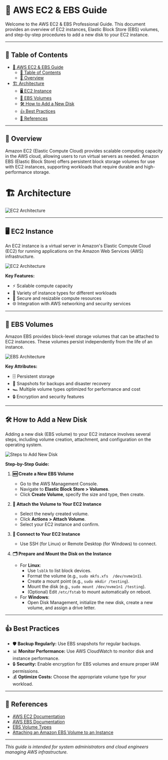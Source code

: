 # 🚀 AWS EC2 & EBS Guide

Welcome to the AWS EC2 & EBS Professional Guide. This document provides an overview of EC2 instances, Elastic Block Store (EBS) volumes, and step-by-step procedures to add a new disk to your EC2 instance.

---

## 📑 Table of Contents

- [🚀 AWS EC2 \& EBS Guide](#-aws-ec2--ebs-guide)
  - [📑 Table of Contents](#-table-of-contents)
  - [📝 Overview](#-overview)
- [🏗️ Architecture](#️-architecture)
  - [🖥️ EC2 Instance](#️-ec2-instance)
  - [💾 EBS Volumes](#-ebs-volumes)
  - [🛠️ How to Add a New Disk](#️-how-to-add-a-new-disk)
  - [👍 Best Practices](#-best-practices)
  - [🔗 References](#-references)

---

## 📝 Overview

Amazon EC2 (Elastic Compute Cloud) provides scalable computing capacity in the AWS cloud, allowing users to run virtual servers as needed. Amazon EBS (Elastic Block Store) offers persistent block storage volumes for use with EC2 instances, supporting workloads that require durable and high-performance storage.

# 🏗️ Architecture
![EC2 Architecture](./assets/Architecture.png)

---

## 🖥️ EC2 Instance

An EC2 instance is a virtual server in Amazon's Elastic Compute Cloud (EC2) for running applications on the Amazon Web Services (AWS) infrastructure.

![EC2 Architecture](./assets/EC2-Instance.png)

**Key Features:**
- ⚡ Scalable compute capacity
- 🧩 Variety of instance types for different workloads
- 🔐 Secure and resizable compute resources
- 🌐 Integration with AWS networking and security services

---

## 💾 EBS Volumes

Amazon EBS provides block-level storage volumes that can be attached to EC2 instances. These volumes persist independently from the life of an instance.

![EBS Architecture](./assets/Volumes.png)

**Key Attributes:**
- 🗄️ Persistent storage
- 📸 Snapshots for backups and disaster recovery
- 🏎️ Multiple volume types optimized for performance and cost
- 🔒 Encryption and security features

---

## 🛠️ How to Add a New Disk

Adding a new disk (EBS volume) to your EC2 instance involves several steps, including volume creation, attachment, and configuration on the operating system.

![Steps to Add New Disk](./assets/Steps-to-add-New-Disk.png)

**Step-by-Step Guide:**

1. **🆕 Create a New EBS Volume**
    - Go to the AWS Management Console.
    - Navigate to **Elastic Block Store > Volumes**.
    - Click **Create Volume**, specify the size and type, then create.

2. **🔗 Attach the Volume to Your EC2 Instance**
    - Select the newly created volume.
    - Click **Actions > Attach Volume**.
    - Select your EC2 instance and confirm.

3. **🔌 Connect to Your EC2 Instance**
    - Use SSH (for Linux) or Remote Desktop (for Windows) to connect.

4. **🗂️ Prepare and Mount the Disk on the Instance**
    - For **Linux**:
        - Use `lsblk` to list block devices.
        - Format the volume (e.g., `sudo mkfs.xfs  /dev/nvme1n1`).
        - Create a mount point (e.g., `sudo mkdir /testing`).
        - Mount the disk (e.g., `sudo mount /dev/nvme1n1 /testing`).
        - (Optional) Edit `/etc/fstab` to mount automatically on reboot.
    - For **Windows**:
        - Open Disk Management, initialize the new disk, create a new volume, and assign a drive letter.

---

## 👍 Best Practices

- 🛡️ **Backup Regularly:** Use EBS snapshots for regular backups.
- 📊 **Monitor Performance:** Use AWS CloudWatch to monitor disk and instance performance.
- 🔒 **Security:** Enable encryption for EBS volumes and ensure proper IAM permissions.
- 💰 **Optimize Costs:** Choose the appropriate volume type for your workload.

---

## 🔗 References

- [AWS EC2 Documentation](https://docs.aws.amazon.com/ec2/)
- [AWS EBS Documentation](https://docs.aws.amazon.com/ebs/)
- [EBS Volume Types](https://docs.aws.amazon.com/AWSEC2/latest/UserGuide/ebs-volume-types.html)
- [Attaching an Amazon EBS Volume to an Instance](https://docs.aws.amazon.com/AWSEC2/latest/UserGuide/ebs-attaching-volume.html)

---

*This guide is intended for system administrators and cloud engineers managing AWS infrastructure.*